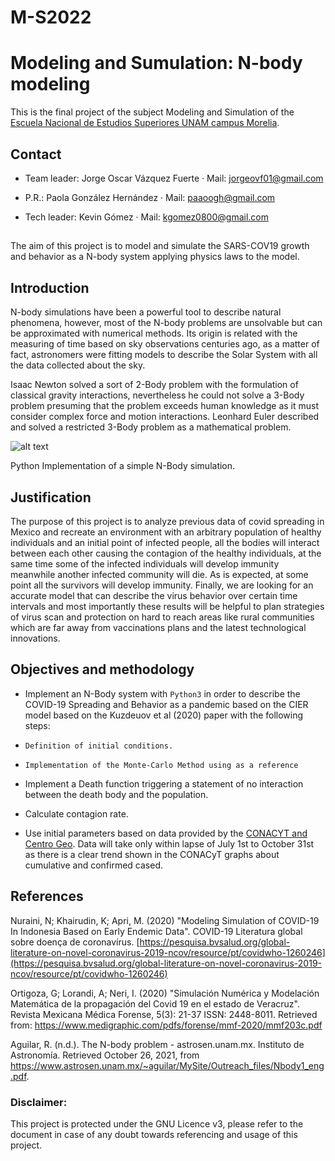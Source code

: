 # M-S2022
# Modeling and Sumulation: N-body modeling
This is the final project of the subject Modeling and Simulation of the [Escuela Nacional de Estudios Superiores UNAM campus Morelia](https://www.enesmorelia.unam.mx/).

## Contact

- Team leader: Jorge Oscar Vázquez Fuerte 
     · Mail: jorgeovf01@gmail.com 
     
- P.R.: Paola González Hernández
     · Mail: paaoogh@gmail.com

- Tech leader: Kevin Gómez 
     · Mail: kgomez0800@gmail.com
     
##

The aim of this project is to model and simulate the SARS-COV19 growth and behavior as a N-body system applying physics laws to the model.

## Introduction

N-body simulations have been a powerful tool to describe natural phenomena, however, most of the N-body problems are unsolvable but can be approximated with numerical methods. Its origin is related with the measuring of time based on sky observations centuries ago, as a matter of fact, astronomers were fitting models to describe the Solar System with all the data collected about the sky.

Isaac Newton solved a sort of 2-Body problem with the formulation of classical gravity interactions, nevertheless he could not solve a 3-Body problem presuming that the problem exceeds human knowledge as it must consider complex force and motion interactions. Leonhard Euler described and solved a restricted 3-Body problem as a mathematical problem.


![alt text](https://serving.photos.photobox.com/93652483ac5ecb2cf4da2d31f6a9d47adf85c21bb10546d0543fed263f0d2d1b8f77f2d6.jpg)



Python Implementation of a simple N-Body simulation.

## Justification

The purpose of this project is to analyze previous data of covid spreading in Mexico and recreate an environment with an arbitrary population of healthy individuals and an initial point of infected people, all the bodies will interact between each other causing the contagion of the healthy individuals, at the same time some of the infected individuals will develop immunity meanwhile another infected community will die. As is expected, at some point all the survivors will develop immunity.  Finally, we are looking for an  accurate model that can describe the virus behavior over certain time intervals and most importantly these results will be helpful to plan strategies of virus scan and protection on hard to reach areas like rural communities which are far away from vaccinations plans and the latest technological innovations.

## Objectives and methodology

* Implement an N-Body system with `Python3` in order to describe the COVID-19 Spreading and Behavior as a pandemic based on the CIER model based on the Kuzdeuov et al (2020) paper with the following steps:
*     Definition of initial conditions.
*     Implementation of the Monte-Carlo Method using as a reference

* Implement a Death function triggering a statement of no interaction between the death body and the population.
 
* Calculate contagion rate. 

* Use initial parameters based on data provided by the [CONACYT and Centro Geo](https://datos.covid-19.conacyt.mx/). Data will take only within lapse of July 1st to October 31st as there is a clear trend shown in the CONACyT graphs about cumulative and confirmed cased.

## References

Nuraini, N; Khairudin, K; Apri, M. (2020) "Modeling Simulation of COVID-19 In Indonesia Based on Early Endemic Data". COVID-19 Literatura global sobre doença de coronavírus. [https://pesquisa.bvsalud.org/global-literature-on-novel-coronavirus-2019-ncov/resource/pt/covidwho-1260246](https://pesquisa.bvsalud.org/global-literature-on-novel-coronavirus-2019-ncov/resource/pt/covidwho-1260246)

Ortigoza, G; Lorandi, A; Neri, I. (2020) "Simulación Numérica y Modelación Matemática de la propagación del Covid 19 en el estado de Veracruz". Revista Mexicana Médica Forense, 5(3): 21-37 ISSN: 2448-8011. Retrieved from: https://www.medigraphic.com/pdfs/forense/mmf-2020/mmf203c.pdf

Aguilar, R. (n.d.). The N-body problem - astrosen.unam.mx. Instituto de Astronomía. Retrieved October 26, 2021, from https://www.astrosen.unam.mx/~aguilar/MySite/Outreach_files/Nbody1_eng.pdf. 

### Disclaimer: 
This project is protected under the GNU Licence v3, please refer to the document in case of any doubt towards referencing and usage of this project.
